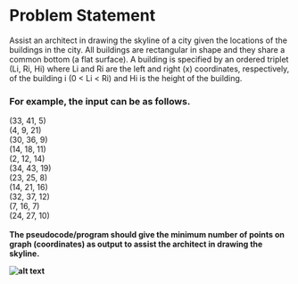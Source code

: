 
# Problem Statement
Assist an architect in drawing the skyline of a city given the locations of the buildings
in the city. All buildings are rectangular in shape and they share a common bottom
(a flat surface). A building is specified by an ordered triplet (Li, Ri, Hi) where Li and
Ri are the left and right (x) coordinates, respectively, of the building i (0 < Li < Ri)
and Hi is the height of the building.

### For example, the input can be as follows.
(33, 41, 5) <br>
(4, 9, 21)<br>
(30, 36, 9)<br>
(14, 18, 11)<br>
(2, 12, 14)<br>
(34, 43, 19)<br>
(23, 25, 8)<br>
(14, 21, 16)<br>
(32, 37, 12)<br>
(7, 16, 7)<br>
(24, 27, 10)<br>
<br>
<b>The pseudocode/program should give the minimum number of points on graph (coordinates)
as output to assist the architect in drawing the skyline.<b>

![alt text](https://assets.leetcode.com/uploads/2020/12/01/merged.jpg)
